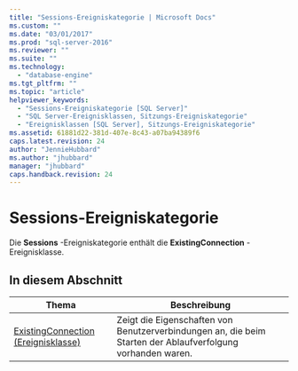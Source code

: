 ```yaml
---
title: "Sessions-Ereigniskategorie | Microsoft Docs"
ms.custom: ""
ms.date: "03/01/2017"
ms.prod: "sql-server-2016"
ms.reviewer: ""
ms.suite: ""
ms.technology: 
  - "database-engine"
ms.tgt_pltfrm: ""
ms.topic: "article"
helpviewer_keywords: 
  - "Sessions-Ereigniskategorie [SQL Server]"
  - "SQL Server-Ereignisklassen, Sitzungs-Ereigniskategorie"
  - "Ereignisklassen [SQL Server], Sitzungs-Ereigniskategorie"
ms.assetid: 61881d22-381d-407e-8c43-a07ba94389f6
caps.latest.revision: 24
author: "JennieHubbard"
ms.author: "jhubbard"
manager: "jhubbard"
caps.handback.revision: 24
---
```

# Sessions-Ereigniskategorie
  Die **Sessions** -Ereigniskategorie enthält die **ExistingConnection** -Ereignisklasse.  
  
## In diesem Abschnitt  
  
|Thema|Beschreibung|  
|-----------|-----------------|  
|[ExistingConnection (Ereignisklasse)](../../relational-databases/event-classes/existingconnection-event-class.md)|Zeigt die Eigenschaften von Benutzerverbindungen an, die beim Starten der Ablaufverfolgung vorhanden waren.|  
  
  